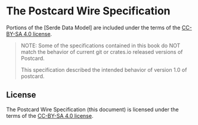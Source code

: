 # The Postcard Wire Specification

Portions of the [Serde Data Model] are included under the terms of the [CC-BY-SA 4.0 license].

> NOTE: Some of the specifications contained in this book do NOT match the behavior of current git or crates.io released versions of Postcard.
>
> This specification described the intended behavior of version 1.0 of postcard.

## License

The Postcard Wire Specification (this document) is licensed under the terms of the [CC-BY-SA 4.0 license].

[CC-BY-SA 4.0 license]: ./LICENSE-CC-BY-SA

